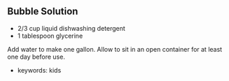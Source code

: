 Bubble Solution
---------------

- 2/3 cup liquid dishwashing detergent
- 1 tablespoon glycerine

Add water to make one gallon.  Allow to sit in an open container for
at least one day before use.

- keywords: kids
